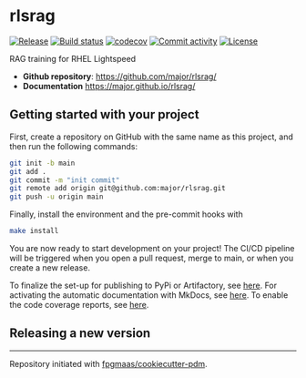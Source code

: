 # rlsrag

[![Release](https://img.shields.io/github/v/release/major/rlsrag)](https://img.shields.io/github/v/release/major/rlsrag)
[![Build status](https://img.shields.io/github/actions/workflow/status/major/rlsrag/main.yml?branch=main)](https://github.com/major/rlsrag/actions/workflows/main.yml?query=branch%3Amain)
[![codecov](https://codecov.io/gh/major/rlsrag/branch/main/graph/badge.svg)](https://codecov.io/gh/major/rlsrag)
[![Commit activity](https://img.shields.io/github/commit-activity/m/major/rlsrag)](https://img.shields.io/github/commit-activity/m/major/rlsrag)
[![License](https://img.shields.io/github/license/major/rlsrag)](https://img.shields.io/github/license/major/rlsrag)

RAG training for RHEL Lightspeed

- **Github repository**: <https://github.com/major/rlsrag/>
- **Documentation** <https://major.github.io/rlsrag/>

## Getting started with your project

First, create a repository on GitHub with the same name as this project, and then run the following commands:

``` bash
git init -b main
git add .
git commit -m "init commit"
git remote add origin git@github.com:major/rlsrag.git
git push -u origin main
```

Finally, install the environment and the pre-commit hooks with

```bash
make install
```

You are now ready to start development on your project! The CI/CD
pipeline will be triggered when you open a pull request, merge to main,
or when you create a new release.

To finalize the set-up for publishing to PyPi or Artifactory, see
[here](https://fpgmaas.github.io/cookiecutter-pdm/features/publishing/#set-up-for-pypi).
For activating the automatic documentation with MkDocs, see
[here](https://fpgmaas.github.io/cookiecutter-pdm/features/mkdocs/#enabling-the-documentation-on-github).
To enable the code coverage reports, see [here](https://fpgmaas.github.io/cookiecutter-pdm/features/codecov/).

## Releasing a new version



---

Repository initiated with [fpgmaas/cookiecutter-pdm](https://github.com/fpgmaas/cookiecutter-pdm).
